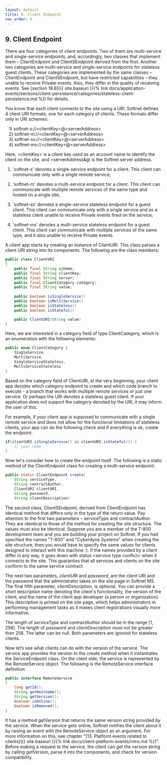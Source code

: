 ```yaml
---
layout: default
title: 9. Client Endpoint
nav_order: 9
---
```


## 9. Client Endpoint

There are four categories of client endpoints. Two of them are multi-service and single-service endpoints, and, accordingly, two classes that implement them – <span class="datatype">ClientEndpoint</span> and <span class="datatype">ClientSEndpoint</span> derived from the first. Another two categories are multi-service and single-service endpoints for stateless guest clients. These categories are implemented by the same classes – <span class="datatype">ClientEndpoint</span> and <span class="datatype">ClientSEndpoint</span>, but have restricted capabilities – they unable to receive Private events. Also, they differ in the quality of receiving events. See [section 18.6]({{ site.baseurl }}{% link docs/application-events/sections/client-persistence/categories/stateless-client-persistence.md %}) for details.  

You know that each client connects to the site using a URI. Softnet defines 4 client URI formats, one for each category of clients. These formats differ only in URI schemes:  

 &nbsp;&nbsp; 1) softnet-s://&lt;clientKey&gt;@&lt;serverAddress&gt;  
 &nbsp;&nbsp; 2) softnet-m://&lt;clientKey&gt;@&lt;serverAddress&gt;  
 &nbsp;&nbsp; 3) softnet-ss://&lt;clientKey&gt;@&lt;serverAddress&gt;  
 &nbsp;&nbsp; 4) softnet-ms://&lt;clientKey&gt;@&lt;serverAddress&gt;  

Here, &lt;clientKey&gt; is a client key used as an account name to identify the client on the site,  and &lt;serverAddress&gt is the Softnet server address.  

1) 'softnet-s' denotes a single-service endpoint for a client. This client can communicate only with a single remote service;  

2) 'softnet-m' denotes a multi-service endpoint for a client. This client can communicate with multiple remote services of the same type and hosted on a single site;  

3) 'softnet-ss' denotes a single-service stateless endpoint for a guest client. This client can communicate only with a single service and as a stateless client unable to receive Private events fired on the service;  

4) 'softnet-ms' denotes a multi-service stateless endpoint for a guest client. This client can communicate with multiple services of the same type, and it also unable to receive Private events.  

A client app starts by creating an instance of <span class="datatype">ClientURI</span>. This class parses a client URI string into its components. The following are the class members:
```java
public class ClientURI
{
	public final String scheme;
	public final String clientKey;
	public final String server;
	public final ClientCategory category;
	public final String value;
	
	public boolean isSingleService()
	public boolean isMultiService()
	public boolean isStateless() 
	public boolean isStateful() 

	public ClientURI(String value)
}
```
Here, we are interested in a category field of type <span class="datatype">ClientCategory</span>, which is an enumeration with the following elements:
```java
public enum ClientCategory {
	SingleService,
	MultiService,
	SingleServiceStateless,
	MultiServiceStateless
}
```
Based on the category field of <span class="datatype">ClientURI</span>, at the very beginning, your client app decides which category endpoint to create and which code branch to execute - a branch that works with multiple remote services or just one service. Or perhaps the URI denotes a stateless guest client. If your application does not support the category denoted by the URI, it may inform the user of this.  

For example, if your client app is supposed to communicate with a single remote service and does not allow for the functional limitations of stateless clients, your app can do the following check and if everything is ok, create the endpoint:
```java
if(clientURI.isSingleService() && clientURI.isStateful()) {
    // your code
}
```
Now let's consider how to create the endpoint itself. The following is a static method of the <span class="datatype">ClientEndpoint</span> class for creating a multi-service endpoint:
```java
public static ClientEndpoint create(
    String serviceType,
    String contractAuthor,
    ClientURI clientURI,
    String password,
    String clientDescription)
```
The second class, <span class="datatype">ClientSEndpoint</span>, derived from <span class="datatype">ClientEndpoint</span> has identical method that differs only in the type of the return value. Pay attention to the first two parameters – serviceType and contractAuthor. They are identical to those of the method for creating the site structure. The values must also be identical. Suppose you are a member of the T-800 development team and you are building your project on Softnet. If you had specified the names "T-800" and "Cyberdyne Systems" when creating the site structure, then you would have to specify the same values for clients designed to interact with this machine :). If the names provided by a client differ in any way, it goes down with status &lt;<span class="text-error">service type conflict</span>&gt; when it connects to the site. This guaranties that all services and clients on the site conform to the same service contract.  

The next two parameters, *clientURI* and *password*, are the client URI and the password that the administrator takes on the site page in Softnet MS.
The final fifth parameter, *clientDescription*, is optional. You can provide a short description name denoting the client's functionality, the version of the client, and the name of the client app developer (a person or organization). This description is printed on the site page, which helps administrators in performing management tasks as it makes client registrations visually more informative.  

The length of *serviceType* and *contractAuthor* should be in the range [1, 256]. The length of *password* and *clientDescription* must not be greater than 256. The latter can be null. Both parameters are ignored for stateless clients.  

Now let’s see what clients can do with the version of the service. The service app provides the version to the create method when it instantiates the <span class="datatype">ServiceEndpoint</span> class. On the client side, the service is represented by the <span class="datatype">RemoteService</span> object. The following is the <span class="datatype">RemoteService</span> interface definition:
```java
public interface RemoteService
{
	long getId();
	String getHostname();
	String getVersion();
	boolean isOnline();
	boolean isRemoved();
}
```
It has a method <span class="method">getVersion</span> that returns the same version string provided by the service. When the service gets online, Softnet notifies the client about it by raising an event with the <span class="datatype">RemoteService</span> object as an argument. For more information on this, see chapter "[13. Platform events related to clients]({{ site.baseurl }}{% link docs/client-platform-events/intro.md %})". Before making a request to the service, the client can get the version string by calling <span class="method">getVersion</span>, parse it into the components, and check for version compatibility.

